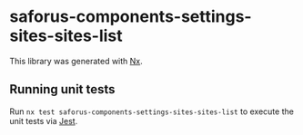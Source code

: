 # saforus-components-settings-sites-sites-list

This library was generated with [Nx](https://nx.dev).

## Running unit tests

Run `nx test saforus-components-settings-sites-sites-list` to execute the unit tests via [Jest](https://jestjs.io).
